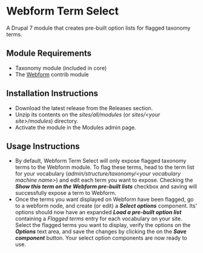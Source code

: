 Webform Term Select
===================

A Drupal 7 module that creates pre-built option lists for flagged taxonomy terms.

## Module Requirements
* Taxonomy module (included in core)
* The [Webform](https://www.drupal.org/project/webform) contrib module

## Installation Instructions

* Download the latest release from the Releases section.
* Unzip its contents on the *sites/all/modules* (or *sites/\<your site\>/modules*) directory.
* Activate the module in the Modules admin page.

## Usage Instructions

* By default, Webform Term Select will only expose flagged taxonomy terms to the Webform module. To flag these terms, head to the term list for your vocabulary (*admin/structure/taxonomy/\<your vocabulary machine name\>*) and edit each term you want to expose. Checking the ***Show this term on the Webform pre-built lists*** checkbox and saving will successfully expose a term to Webform.
* Once the terms you want displayed on Webform have been flagged, go to a webform node, and create (or edit) a ***Select options*** component. Its' options should now have an expanded ***Load a pre-built option list*** containing a *Flagged terms* entry for each vocabulary on your site. Select the flagged terms you want to display, verify the options on the ***Options*** text area, and save the changes by clicking the on the ***Save component*** button. Your select option components are now ready to use.
